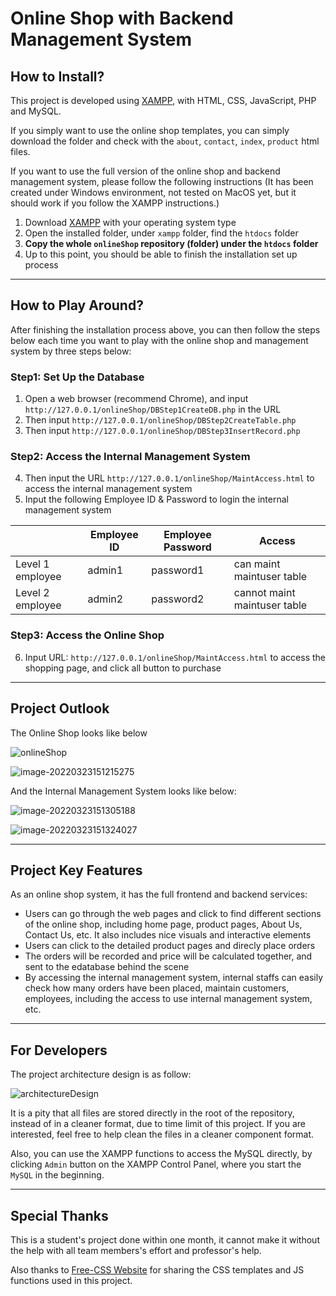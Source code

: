 # Online Shop with Backend Management System



## How to Install?

This project is developed using [XAMPP](https://www.apachefriends.org/index.html), with HTML, CSS, JavaScript, PHP and MySQL.

If you simply want to use the online shop templates, you can simply download the folder and check with the `about`, `contact`,  `index`, `product` html files.

If you want to use the full version of the online shop and backend management system, please follow the following instructions (It has been created under Windows environment, not tested on MacOS yet, but it should work if you follow the XAMPP instructions.)

1. Download [XAMPP](https://www.apachefriends.org/index.html) with your operating system type
2. Open the installed folder, under `xampp` folder, find the `htdocs` folder
3. **Copy the whole `onlineShop` repository (folder) under the `htdocs` folder**
4. Up to this point, you should be able to finish the installation set up process

-----



## How to Play Around?

After finishing the installation process above, you can then follow the steps below each time you want to play with the online shop and management system by three steps below:

### Step1: Set Up the Database

1. Open a web browser (recommend Chrome), and input `http://127.0.0.1/onlineShop/DBStep1CreateDB.php` in the URL
2. Then input `http://127.0.0.1/onlineShop/DBStep2CreateTable.php`
3. Then input `http://127.0.0.1/onlineShop/DBStep3InsertRecord.php`

### Step2: Access the Internal Management System

4. Then input the URL `http://127.0.0.1/onlineShop/MaintAccess.html` to access the internal management system
5. Input the following Employee ID & Password to login the internal management system

|                  | Employee ID | Employee Password | Access                       |
| ---------------- | ----------- | ----------------- | ---------------------------- |
| Level 1 employee | admin1      | password1         | can maint maintuser table    |
| Level 2 employee | admin2      | password2         | cannot maint maintuser table |



### Step3: Access the Online Shop

6.  Input URL: `http://127.0.0.1/onlineShop/MaintAccess.html` to access the shopping page, and click all button to purchase

----



## Project Outlook



The Online Shop looks like below

![onlineShop](onlineShop.png)

![image-20220323151215275](image-20220323151215275.png)



And the Internal Management System looks like below:

![image-20220323151305188](image-20220323151305188.png)

![image-20220323151324027](image-20220323151324027.png)



---

## Project Key Features



As an online shop system, it has the full frontend and backend services:

- Users can go through the web pages and click to find different sections of the online shop, including home page, product pages, About Us, Contact Us, etc. It also includes nice visuals and interactive elements
- Users can click to the detailed product pages and direcly place orders
- The orders will be recorded and price will be calculated together, and sent to the edatabase behind the scene
- By accessing the internal management system, internal staffs can easily check how many orders have been placed, maintain customers, employees, including the access to use internal management system, etc.



----

## For Developers

The project architecture design is as follow:

![architectureDesign](architectureDesign.png)

It is a pity that all files are stored directly in the root of the repository, instead of in a cleaner format, due to time limit of this project. If you are interested, feel free to help clean the files in a cleaner component format.

Also, you can use the XAMPP functions to access the MySQL directly, by clicking `Admin` button on the XAMPP Control Panel, where you start the `MySQL` in the beginning. 

---



## Special Thanks

This is a student's project done within one month, it cannot make it without the help with all team members's effort and professor's help.

Also thanks to [Free-CSS Website](https://www.free-css.com/) for sharing the CSS templates and JS functions used in this project.





